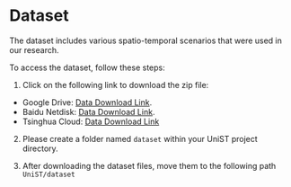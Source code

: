 # Dataset

The dataset includes various spatio-temporal scenarios that were used in our research.

To access the dataset, follow these steps:

1. Click on the following link to download the zip file:

- Google Drive: [Data Download Link]().
- Baidu Netdisk: [Data Download Link]().
- Tsinghua Cloud: [Data Download Link]()

2. Please create a folder named ``dataset`` within your UniST project directory.

3. After downloading the dataset files, move them to the following path ``UniST/dataset``
